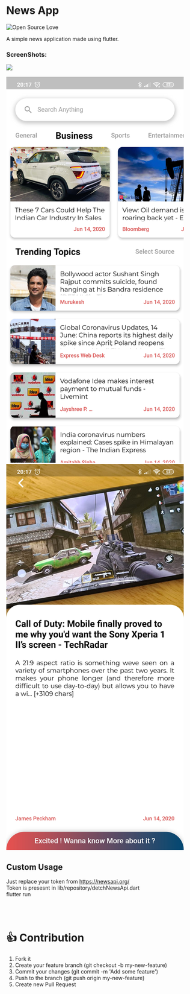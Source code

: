 # News App
![Open Source Love](https://badges.frapsoft.com/os/v2/open-source.svg?v=103)

A simple news application made using flutter.

### ScreenShots:
<p>
    <img src="screenshots/recording.gif=true?raw | width=100"/>

</p>


<p>
    <img src="screenshots/Screenshot_2020-06-14-20-17-11-541_newsapp.news_app.jpg?raw=true"/>
        <img src="screenshots/Screenshot_2020-06-14-20-17-34-494_newsapp.news_app.jpg?raw=true"/>

</p>


## Custom Usage
Just replace your token from https://newsapi.org/
<br>
Token is presesnt in lib/repository/detchNewsApi.dart
<br>
flutter run


<br>
<br>


# 👍 Contribution
1. Fork it
2. Create your feature branch (git checkout -b my-new-feature)
3. Commit your changes (git commit -m 'Add some feature')
4. Push to the branch (git push origin my-new-feature)
5. Create new Pull Request
